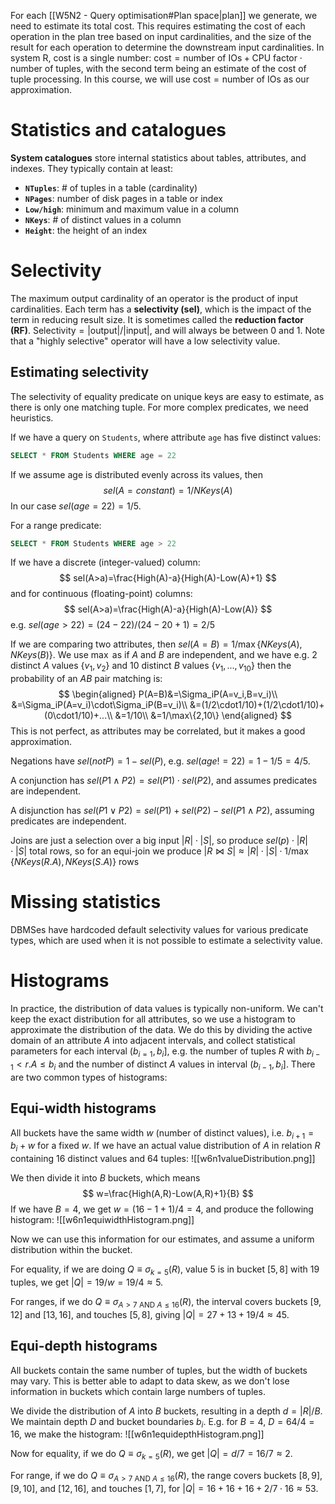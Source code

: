 For each [[W5N2 - Query optimisation#Plan space|plan]] we generate, we need to estimate its total cost. This requires estimating the cost of each operation in the plan tree based on input cardinalities, and the size of the result for each operation to determine the downstream input cardinalities. In system R, cost is a single number: $\text{cost}=\text{number of IOs}+\text{CPU factor}\cdot\text{number of tuples}$, with the second term being an estimate of the cost of tuple processing. In this course, we will use $\text{cost}=\text{number of IOs}$ as our approximation.
# Statistics and catalogues
**System catalogues** store internal statistics about tables, attributes, and indexes. They typically contain at least:
- **`NTuples`**: # of tuples in a table (cardinality)
- **`NPages`**: number of disk pages in a table or index
- **`Low/high`**: minimum and maximum value in a column
- **`NKeys`**: # of distinct values in a column
- **`Height`**: the height of an index
# Selectivity
The maximum output cardinality of an operator is the product of input cardinalities. Each term has a **selectivity (sel)**, which is the impact of the term in reducing result size. It is sometimes called the **reduction factor (RF)**. $\text{Selectivity}=|\text{output}|/|\text{input}|$, and will always be between 0 and 1. Note that a "highly selective" operator will have a low selectivity value.
## Estimating selectivity
The selectivity of equality predicate on unique keys are easy to estimate, as there is only one matching tuple.
For more complex predicates, we need heuristics.

If we have a query on `Students`, where attribute `age` has five distinct values:
```sql
SELECT * FROM Students WHERE age = 22
```
If we assume age is distributed evenly across its values, then$$
sel(A=constant)=1/NKeys(A)
$$In our case $sel(age=22)=1/5$.

For a range predicate:
```sql
SELECT * FROM Students WHERE age > 22
```
If we have a discrete (integer-valued) column:
$$
sel(A>a)=\frac{High(A)-a}{High(A)-Low(A)+1}
$$
and for continuous (floating-point) columns:
$$
sel(A>a)=\frac{High(A)-a}{High(A)-Low(A)}
$$
e.g. $sel(age>22)=(24-22)/(24-20+1)=2/5$

If we are comparing two attributes, then $sel(A=B)=1/\max\{NKeys(A), NKeys(B)\}$. We use $\max$ as if $A$ and $B$ are independent, and we have e.g. 2 distinct $A$ values $\{v_1,v_2\}$ and 10 distinct $B$ values $\{v_1,...,v_{10}\}$ then the probability of an $AB$ pair matching is:
$$
\begin{aligned}
P(A=B)&=\Sigma_iP(A=v_i,B=v_i)\\
&=\Sigma_iP(A=v_i)\cdot\Sigma_iP(B=v_i)\\
&=(1/2\cdot1/10)+(1/2\cdot1/10)+(0\cdot1/10)+...\\
&=1/10\\
&=1/\max\{2,10\}
\end{aligned}
$$
This is not perfect, as attributes may be correlated, but it makes a good approximation.

Negations have $sel(not P)=1-sel(P)$, e.g. $sel(age!=22)=1-1/5=4/5$.

A conjunction has $sel(P1\wedge P2)=sel(P1)\cdot sel(P2)$, and assumes predicates are independent.

A disjunction has $sel(P1\vee P2)=sel(P1)+sel(P2)-sel(P1\wedge P2)$, assuming predicates are independent.

Joins are just a selection over a big input $|R|\cdot|S|$, so produce $sel(p)\cdot|R|\cdot|S|$ total rows, so for an equi-join we produce $|R\bowtie S|\approx|R|\cdot|S|\cdot1/\max\{NKeys(R.A), NKeys(S.A)\}$ rows
# Missing statistics
DBMSes have hardcoded default selectivity values for various predicate types, which are used when it is not possible to estimate a selectivity value.
# Histograms
In practice, the distribution of data values is typically non-uniform. We can't keep the exact distribution for all attributes, so we use a histogram to approximate the distribution of the data. We do this by dividing the active domain of an attribute $A$ into adjacent intervals, and collect statistical parameters for each interval $(b_{i=1},b_i]$, e.g. the number of tuples $R$ with $b_{i-1}<r.A\leq b_i$ and the number of distinct $A$ values in interval $(b_{i-1},b_i]$. There are two common types of histograms:
## Equi-width histograms
All buckets have the same width $w$ (number of distinct values), i.e. $b_{i+1}=b_i+w$ for a fixed $w$.
If we have an actual value distribution of $A$ in relation $R$ containing 16 distinct values and 64 tuples:
![[w6n1valueDistribution.png]]

We then divide it into $B$ buckets, which means
$$
w=\frac{High(A,R)-Low(A,R)+1}{B}
$$
If we have $B=4$, we get $w=(16-1+1)/4=4$, and produce the following histogram:
![[w6n1equiwidthHistogram.png]]

Now we can use this information for our estimates, and assume a uniform distribution within the bucket.

For equality, if we are doing $Q\equiv\sigma_{k=5}(R)$, value 5 is in bucket $[5,8]$ with $19$ tuples, we get $|Q|=19/w=19/4\approx5$.

For ranges, if we do $Q\equiv\sigma_{A>7\text{ AND }A\leq16}(R)$, the interval covers buckets $[9,12]$ and $[13,16]$, and touches $[5,8]$, giving $|Q|=27+13+19/4\approx45$.
## Equi-depth histograms
All buckets contain the same number of tuples, but the width of buckets may vary. This is better able to adapt to data skew, as we don't lose information in buckets which contain large numbers of tuples.

We divide the distribution of $A$ into $B$ buckets, resulting in a depth $d=|R|/B$. We maintain depth $D$ and bucket boundaries $b_i$. E.g. for $B=4$, $D=64/4=16$, we make the histogram:
![[w6n1equidepthHistogram.png]]

Now for equality, if we do $Q\equiv\sigma_{k=5}(R)$, we get $|Q|=d/7=16/7\approx2$.

For range, if we do $Q\equiv\sigma_{A>7\text{ AND }A\leq16}(R)$, the range covers buckets $[8,9]$, $[9,10]$, and $[12,16]$, and touches $[1,7]$, for $|Q|=16+16+16+2/7\cdot16\approx53$.